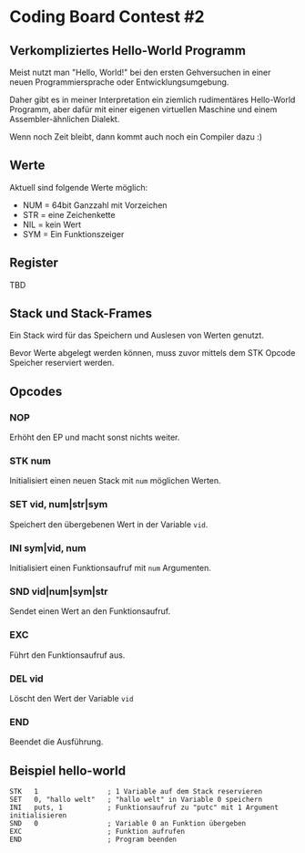 # Coding Board Contest #2
## Verkompliziertes Hello-World Programm

Meist nutzt man "Hello, World!" bei den ersten Gehversuchen in einer neuen 
Programmiersprache oder Entwicklungsumgebung.

Daher gibt es in meiner Interpretation ein ziemlich rudimentäres Hello-World Programm, 
aber dafür mit einer eigenen virtuellen Maschine und einem Assembler-ähnlichen Dialekt.

Wenn noch Zeit bleibt, dann kommt auch noch ein Compiler dazu :)

## Werte

Aktuell sind folgende Werte möglich:

- NUM = 64bit Ganzzahl mit Vorzeichen
- STR = eine Zeichenkette
- NIL = kein Wert
- SYM = Ein Funktionszeiger

## Register

TBD

## Stack und Stack-Frames

Ein Stack wird für das Speichern und Auslesen von Werten genutzt.

Bevor Werte abgelegt werden können, muss zuvor mittels dem STK Opcode 
Speicher reserviert werden.

## Opcodes

### NOP

Erhöht den EP und macht sonst nichts weiter.

### STK num

Initialisiert einen neuen Stack mit `num` möglichen Werten.

### SET vid, num|str|sym

Speichert den übergebenen Wert in der Variable `vid`.

### INI sym|vid, num

Initialisiert einen Funktionsaufruf mit `num` Argumenten.

### SND vid|num|sym|str

Sendet einen Wert an den Funktionsaufruf.

### EXC

Führt den Funktionsaufruf aus.

### DEL vid

Löscht den Wert der Variable `vid`

### END

Beendet die Ausführung.

## Beispiel hello-world

```
STK   1                 ; 1 Variable auf dem Stack reservieren
SET   0, "hallo welt"   ; "hallo welt" in Variable 0 speichern
INI   puts, 1           ; Funktionsaufruf zu "putc" mit 1 Argument initialisieren
SND   0                 ; Variable 0 an Funktion übergeben
EXC                     ; Funktion aufrufen
END                     ; Program beenden
```
